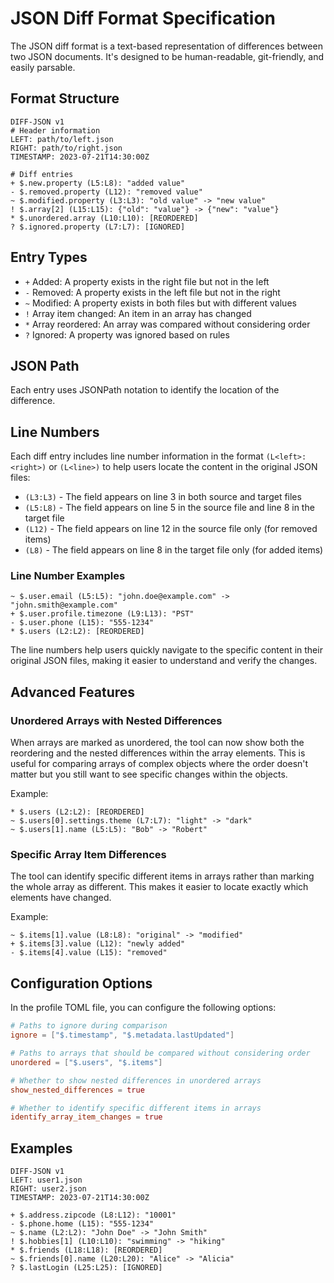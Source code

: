 # JSON Diff Format Specification

The JSON diff format is a text-based representation of differences between two JSON documents. It's designed to be human-readable, git-friendly, and easily parsable.

## Format Structure

```
DIFF-JSON v1
# Header information
LEFT: path/to/left.json
RIGHT: path/to/right.json
TIMESTAMP: 2023-07-21T14:30:00Z

# Diff entries
+ $.new.property (L5:L8): "added value"
- $.removed.property (L12): "removed value"
~ $.modified.property (L3:L3): "old value" -> "new value"
! $.array[2] (L15:L15): {"old": "value"} -> {"new": "value"}
* $.unordered.array (L10:L10): [REORDERED]
? $.ignored.property (L7:L7): [IGNORED]
```

## Entry Types

- `+` Added: A property exists in the right file but not in the left
- `-` Removed: A property exists in the left file but not in the right
- `~` Modified: A property exists in both files but with different values
- `!` Array item changed: An item in an array has changed
- `*` Array reordered: An array was compared without considering order
- `?` Ignored: A property was ignored based on rules

## JSON Path

Each entry uses JSONPath notation to identify the location of the difference.

## Line Numbers

Each diff entry includes line number information in the format `(L<left>:<right>)` or `(L<line>)` to help users locate the content in the original JSON files:

- `(L3:L3)` - The field appears on line 3 in both source and target files
- `(L5:L8)` - The field appears on line 5 in the source file and line 8 in the target file
- `(L12)` - The field appears on line 12 in the source file only (for removed items)
- `(L8)` - The field appears on line 8 in the target file only (for added items)

### Line Number Examples

```
~ $.user.email (L5:L5): "john.doe@example.com" -> "john.smith@example.com"
+ $.user.profile.timezone (L9:L13): "PST"
- $.user.phone (L15): "555-1234"
* $.users (L2:L2): [REORDERED]
```

The line numbers help users quickly navigate to the specific content in their original JSON files, making it easier to understand and verify the changes.

## Advanced Features

### Unordered Arrays with Nested Differences

When arrays are marked as unordered, the tool can now show both the reordering and the nested differences within the array elements. This is useful for comparing arrays of complex objects where the order doesn't matter but you still want to see specific changes within the objects.

Example:
```
* $.users (L2:L2): [REORDERED]
~ $.users[0].settings.theme (L7:L7): "light" -> "dark"
~ $.users[1].name (L5:L5): "Bob" -> "Robert"
```

### Specific Array Item Differences

The tool can identify specific different items in arrays rather than marking the whole array as different. This makes it easier to locate exactly which elements have changed.

Example:
```
~ $.items[1].value (L8:L8): "original" -> "modified"
+ $.items[3].value (L12): "newly added"
- $.items[4].value (L15): "removed"
```

## Configuration Options

In the profile TOML file, you can configure the following options:

```toml
# Paths to ignore during comparison
ignore = ["$.timestamp", "$.metadata.lastUpdated"]

# Paths to arrays that should be compared without considering order
unordered = ["$.users", "$.items"]

# Whether to show nested differences in unordered arrays
show_nested_differences = true

# Whether to identify specific different items in arrays
identify_array_item_changes = true
```

## Examples

```
DIFF-JSON v1
LEFT: user1.json
RIGHT: user2.json
TIMESTAMP: 2023-07-21T14:30:00Z

+ $.address.zipcode (L8:L12): "10001"
- $.phone.home (L15): "555-1234"
~ $.name (L2:L2): "John Doe" -> "John Smith"
! $.hobbies[1] (L10:L10): "swimming" -> "hiking"
* $.friends (L18:L18): [REORDERED]
~ $.friends[0].name (L20:L20): "Alice" -> "Alicia"
? $.lastLogin (L25:L25): [IGNORED]
```